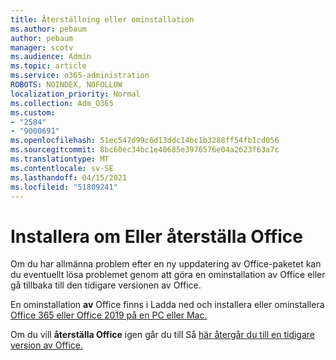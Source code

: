 ```yaml
---
title: Återställning eller ominstallation
ms.author: pebaum
author: pebaum
manager: scotv
ms.audience: Admin
ms.topic: article
ms.service: o365-administration
ROBOTS: NOINDEX, NOFOLLOW
localization_priority: Normal
ms.collection: Adm_O365
ms.custom:
- "2584"
- "9000691"
ms.openlocfilehash: 51ec547d99c6d13ddc14bc1b3288ff54fb1cd056
ms.sourcegitcommit: 8bc60ec34bc1e40685e3976576e04a2623f63a7c
ms.translationtype: MT
ms.contentlocale: sv-SE
ms.lasthandoff: 04/15/2021
ms.locfileid: "51809241"
---
```

# <a name="reinstall-or-roll-back-office"></a>Installera om Eller återställa Office

Om du har allmänna problem efter en ny uppdatering av Office-paketet kan du eventuellt lösa problemet genom att göra en ominstallation av Office eller gå tillbaka till den tidigare versionen av Office.

En ominstallation **av** Office finns i Ladda ned och installera eller ominstallera [Office 365 eller Office 2019 på en PC eller Mac.](https://support.office.com/article/download-and-install-or-reinstall-office-365-or-office-2019-on-a-pc-or-mac-4414eaaf-0478-48be-9c42-23adc4716658)

Om du vill **återställa Office** igen går du till Så [här återgår du till en tidigare version av Office.](https://support.microsoft.com/help/2770432/how-to-revert-to-an-earlier-version-of-office-2013-or-office-2016-clic)
